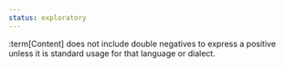 ```yaml
---
status: exploratory
---
```


:term[Content] does not include double negatives to express a positive unless it is standard usage for that language or dialect.
